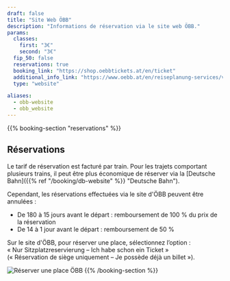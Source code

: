 ```yaml
---
draft: false
title: "Site Web ÖBB"
description: "Informations de réservation via le site web ÖBB."
params:
  classes:
    first: "3€"
    second: "3€"
  fip_50: false
  reservations: true
  booking_link: "https://shop.oebbtickets.at/en/ticket"
  additional_info_link: "https://www.oebb.at/en/reiseplanung-services/vor-ihrer-reise/reservierung-sitzplatz"
  type: "website"

aliases:
  - obb-website
  - obb_website
---
```


{{% booking-section "reservations" %}}

## Réservations

Le tarif de réservation est facturé par train. Pour les trajets comportant plusieurs trains, il peut être plus économique de réserver via la [Deutsche Bahn]({{% ref "/booking/db-website" %}} "Deutsche Bahn").

Cependant, les réservations effectuées via le site d'ÖBB peuvent être annulées :

- De 180 à 15 jours avant le départ : remboursement de 100 % du prix de la réservation
- De 14 à 1 jour avant le départ : remboursement de 50 %

Sur le site d'ÖBB, pour réserver une place, sélectionnez l’option : \
« Nur Sitzplatzreservierung – Ich habe schon ein Ticket » \
(« Réservation de siège uniquement – Je possède déjà un billet »).

![Réserver une place ÖBB](oebb_reservation.webp)
{{% /booking-section %}}
